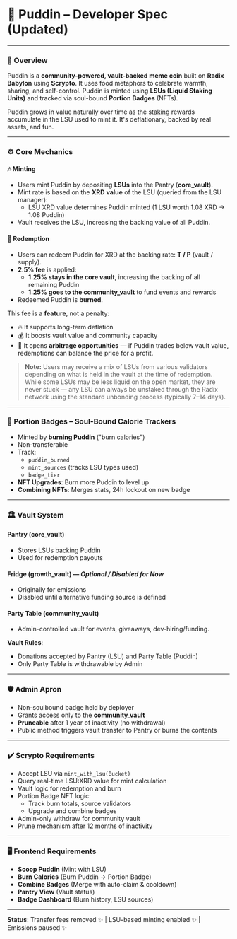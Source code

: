 # 🍮 Puddin – Developer Spec (Updated)

---

### 🧠 Overview

Puddin is a **community-powered, vault-backed meme coin** built on **Radix Babylon** using **Scrypto**. It uses food metaphors to celebrate warmth, sharing, and self-control. Puddin is minted using **LSUs (Liquid Staking Units)** and tracked via soul-bound **Portion Badges** (NFTs).

Puddin grows in value naturally over time as the staking rewards accumulate in the LSU used to mint it. It's deflationary, backed by real assets, and fun.

---

### ⚙️ Core Mechanics

#### 🎶 Minting

- Users mint Puddin by depositing **LSUs** into the Pantry (**core_vault**).
- Mint rate is based on the **XRD value** of the LSU (queried from the LSU manager):
  - LSU XRD value determines Puddin minted (1 LSU worth 1.08 XRD → 1.08 Puddin)
- Vault receives the LSU, increasing the backing value of all Puddin.

#### 🔄 Redemption

- Users can redeem Puddin for XRD at the backing rate: **T / P** (vault / supply).
- **2.5% fee** is applied:
  - **1.25% stays in the core vault**, increasing the backing of all remaining Puddin
  - **1.25% goes to the community_vault** to fund events and rewards
- Redeemed Puddin is **burned**.

This fee is a **feature**, not a penalty:
- 🔥 It supports long-term deflation
- 💰 It boosts vault value and community capacity
- 🔁 It opens **arbitrage opportunities** — if Puddin trades below vault value, redemptions can balance the price for a profit.

> **Note:** Users may receive a mix of LSUs from various validators depending on what is held in the vault at the time of redemption. While some LSUs may be less liquid on the open market, they are never stuck — any LSU can always be unstaked through the Radix network using the standard unbonding process (typically 7–14 days).
> 
---

### 🧮 Portion Badges – Soul-Bound Calorie Trackers

- Minted by **burning Puddin** ("burn calories")
- Non-transferable
- Track:
  - `puddin_burned`
  - `mint_sources` (tracks LSU types used)
  - `badge_tier`
- **NFT Upgrades**: Burn more Puddin to level up
- **Combining NFTs**: Merges stats, 24h lockout on new badge

---

### 🏛️ Vault System

#### Pantry (**core_vault**)
- Stores LSUs backing Puddin
- Used for redemption payouts

#### Fridge (**growth_vault**) — *Optional / Disabled for Now*
- Originally for emissions
- Disabled until alternative funding source is defined

#### Party Table (**community_vault**)
- Admin-controlled vault for events, giveaways, dev-hiring/funding.

**Vault Rules**:
- Donations accepted by Pantry (LSU) and Party Table (Puddin)
- Only Party Table is withdrawable by Admin

---

### 🛡️ Admin Apron

- Non-soulbound badge held by deployer
- Grants access only to the **community_vault**
- **Pruneable** after 1 year of inactivity (no withdrawal)
- Public method triggers vault transfer to Pantry or burns the contents

---

### ✔️ Scrypto Requirements

- Accept LSU via `mint_with_lsu(Bucket)`
- Query real-time LSU:XRD value for mint calculation
- Vault logic for redemption and burn
- Portion Badge NFT logic:
  - Track burn totals, source validators
  - Upgrade and combine badges
- Admin-only withdraw for community vault
- Prune mechanism after 12 months of inactivity

---

### 🖥️ Frontend Requirements

- **Scoop Puddin** (Mint with LSU)
- **Burn Calories** (Burn Puddin → Portion Badge)
- **Combine Badges** (Merge with auto-claim & cooldown)
- **Pantry View** (Vault status)
- **Badge Dashboard** (Burn history, LSU sources)

---

**Status**: Transfer fees removed ✨  |  LSU-based minting enabled ✨  |  Emissions paused ✨
